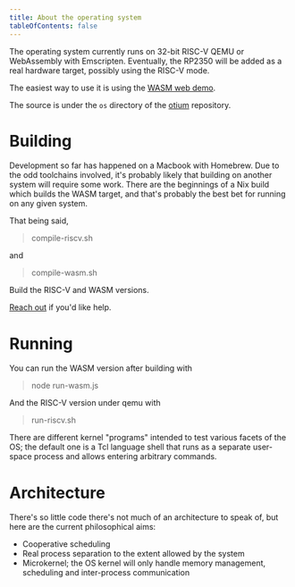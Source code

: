 ```yaml
---
title: About the operating system
tableOfContents: false
---
```


The operating system currently runs on 32-bit RISC-V QEMU or WebAssembly with Emscripten.
Eventually, the RP2350 will be added as a real hardware target, possibly using the RISC-V mode.

The easiest way to use it is using the [WASM web demo](/demos/os).


The source is under the `os` directory of the [otium](https://github.com/upvalue/otium) repository.

# Building

Development so far has happened on a Macbook with Homebrew. Due to the odd toolchains
involved, it's probably likely that building on another system will require some work.
There are the beginnings of a Nix build which builds the WASM target, and that's probably
the best bet for running on any given system.

That being said,

> compile-riscv.sh

and 

> compile-wasm.sh

Build the RISC-V and WASM versions.

[Reach out](https://upvalue.io/contact/) if you'd like help.

# Running

You can run the WASM version after building with

> node run-wasm.js

And the RISC-V version under qemu with

> run-riscv.sh

There are different kernel "programs" intended to test various facets of the OS; the
default one is a Tcl language shell that runs as a separate user-space process and allows
entering arbitrary commands.

# Architecture

There's so little code there's not much of an architecture to speak of, but here are the
current philosophical aims:

- Cooperative scheduling 
- Real process separation to the extent allowed by the system
- Microkernel; the OS kernel will only handle memory management, scheduling and inter-process communication